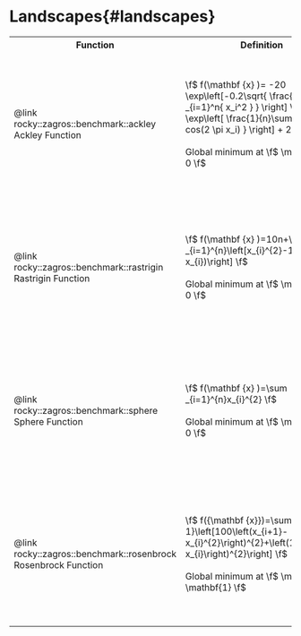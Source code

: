 # Landscapes{#landscapes}
 <table>
  <tr>
    <th>Function</th>
    <th>Definition</th>
    <th>Heat Map</th>
    <th>Surface</th>
  </tr>
  <tr>
    <td>@link rocky::zagros::benchmark::ackley Ackley Function</td>
    <td>\f$ f(\mathbf {x} )= -20 \exp\left[-0.2\sqrt{ \frac{1}{n}\sum _{i=1}^n{ x_i^2 } }  \right] \\ - \exp\left[ \frac{1}{n}\sum _{i=1}^n{ cos(2 \pi x_i) }  \right] + 20 + e \f$<br>
    <br>Global minimum at \f$ \mathbf{x} = 0 \f$</td>
    <td><img src="zagros_ackley_0_heatmap.png" width="250px"></td>
    <td><img src="zagros_ackley_0_surface.png" width="250px"></td>
  </tr>
  <tr>
    <td>@link rocky::zagros::benchmark::rastrigin Rastrigin Function</td>
    <td>\f$ f(\mathbf {x} )=10n+\sum _{i=1}^{n}\left[x_{i}^{2}-10\cos(2\pi x_{i})\right] \f$<br>
    <br>Global minimum at \f$ \mathbf{x} = 0 \f$</td>
    <td><img src="zagros_rastrigin_0_heatmap.png" width="250px"></td>
    <td><img src="zagros_rastrigin_0_surface.png" width="250px"></td>
  </tr>
  <tr>
    <td>@link rocky::zagros::benchmark::sphere Sphere Function</td>
    <td>\f$ f(\mathbf {x} )=\sum _{i=1}^{n}x_{i}^{2} \f$<br>
    <br>Global minimum at \f$ \mathbf{x} = 0 \f$</td>
    <td><img src="zagros_sphere_0_heatmap.png" width="250px"></td>
    <td><img src="zagros_sphere_0_surface.png" width="250px"></td>
  </tr>
  <tr>
    <td>@link rocky::zagros::benchmark::rosenbrock Rosenbrock Function</td>
    <td>\f$ f({\mathbf {x}})=\sum _{i=1}^{n-1}\left[100\left(x_{i+1}-x_{i}^{2}\right)^{2}+\left(1-x_{i}\right)^{2}\right] \f$<br>
    <br>Global minimum at \f$ \mathbf{x} = \mathbf{1} \f$</td>
    <td><img src="zagros_rosenbrock_0_heatmap.png" width="250px"></td>
    <td><img src="zagros_rosenbrock_0_surface.png" width="250px"></td>
  </tr>
</table> 